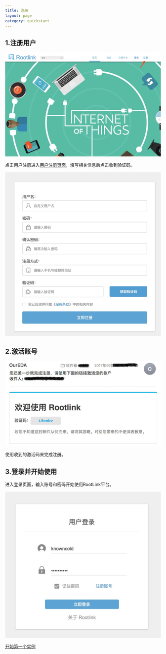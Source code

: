 ```yaml
---
title: 注册
layout: page
category: quickstart
---
```


## 1.注册用户

![首页](/img/register-0.png)

点击用户注册进入[用户注册页面](http://118.89.28.157/register)，填写相关信息后点击收到验证码。

![注册](/img/register-1.png)

## 2.激活账号
![激活](/img/register-2.jpg)

使用收到的激活码来完成注册。

## 3.登录并开始使用
进入登录页面，输入账号和密码开始使用RootLink平台。

![登录](/img/register-3.png)

[开始第一个实例](/SDK/quickstart/upload)
